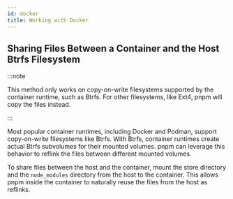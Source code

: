 ```yaml
---
id: docker
title: Working with Docker
---
```


## Sharing Files Between a Container and the Host Btrfs Filesystem

:::note

This method only works on copy-on-write filesystems supported by the container runtime, such as Btrfs. For other filesystems, like Ext4, pnpm will copy the files instead.

:::

Most popular container runtimes, including Docker and Podman, support copy-on-write filesystems like Btrfs. With Btrfs, container runtimes create actual Btrfs subvolumes for their mounted volumes. pnpm can leverage this behavior to reflink the files between different mounted volumes.

To share files between the host and the container, mount the store directory and the `node_modules` directory from the host to the container. This allows pnpm inside the container to naturally reuse the files from the host as reflinks.
